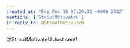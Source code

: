 ```yaml
---
created_at: "Fri Feb 18 03:20:32 +0000 2022"
mentions: ['StroutMotivateU']
in_reply_to: @StroutMotivateU
---
```


@StroutMotivateU Just sent!